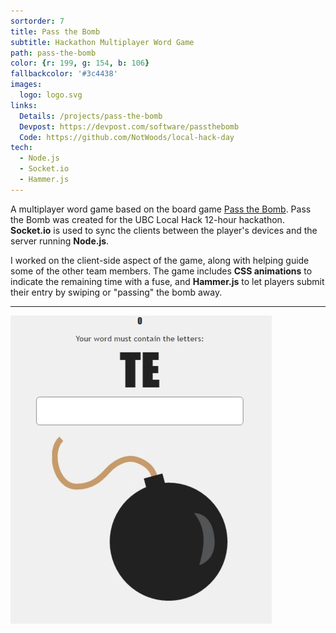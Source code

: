 ```yaml
---
sortorder: 7
title: Pass the Bomb
subtitle: Hackathon Multiplayer Word Game
path: pass-the-bomb
color: {r: 199, g: 154, b: 106}
fallbackcolor: '#3c4438'
images:
  logo: logo.svg
links:
  Details: /projects/pass-the-bomb
  Devpost: https://devpost.com/software/passthebomb
  Code: https://github.com/NotWoods/local-hack-day
tech:
  - Node.js
  - Socket.io
  - Hammer.js
---
```

A multiplayer word game based on the board game [Pass the Bomb](https://en.wikipedia.org/wiki/Pass_the_Bomb).
Pass the Bomb was created for the UBC Local Hack 12-hour hackathon.
**Socket.io** is used to sync the clients between the player's devices and
the server running **Node.js**.

I worked on the client-side aspect of the game, along with helping guide some
of the other team members. The game includes **CSS animations** to indicate the
remaining time with a fuse, and **Hammer.js** to let players submit their entry
by swiping or "passing" the bomb away.

___

![Pass the Bomb screenshot](/images/pass-the-bomb/screenshot.jpg)
